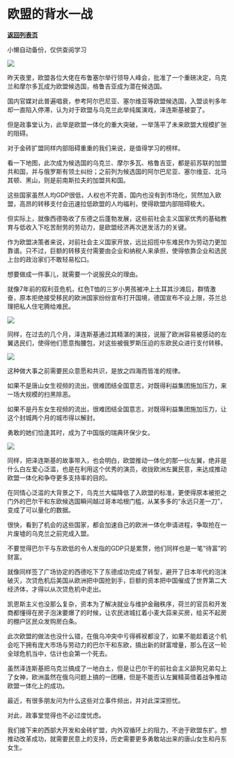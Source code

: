 # 欧盟的背水一战

[**返回列表页**](/gzh/政事堂2019)

小懒自动备份，仅供查阅学习

![](https://mmbiz.qpic.cn/mmbiz_jpg/rxhS23yu8cMgGOSrCo8b0cKFWCLia5P5Igyf3icb1ibD1YCaQ3BPK0exg5XUAhxdicDFNibUVgJdRhA5YWJgFmu3nVQ/640?wx_fmt=jpeg)  

昨天夜里，欧盟各位大佬在布鲁塞尔举行领导人峰会，批准了一个重磅决定，乌克兰和摩尔多瓦成为欧盟候选国，格鲁吉亚成为潜在候选国。

国内官媒对此普遍唱衰，参考阿尔巴尼亚、塞尔维亚等欧盟候选国，入盟谈判多年却一直陷入停滞，认为对于欧盟与乌克兰此举纯属演戏，泽连斯基被耍了。

但是政事堂认为，此举是欧盟一体化的重大突破，一举荡平了未来欧盟大规模扩张的阻碍。

对于金砖扩盟同样内部阻碍重重的我们来说，是值得学习的榜样。

看一下地图，此次成为候选国的乌克兰、摩尔多瓦、格鲁吉亚，都是前苏联的加盟共和国，并与俄罗斯有领土纠纷；之前列为候选国的阿尔巴尼亚、塞尔维亚、北马其顿、黑山，则是前南斯拉夫的加盟共和国。  

这些国家虽然人均GDP很低，人权也不完善，国内也没有到市场化，贸然加入欧盟，高昂的转移支付会迅速拉低欧盟的人均福利，使得欧盟内部阻碍极大。

但实际上，就像西德吸收了东德之后蓬勃发展，这些前社会主义国家优秀的基础教育与低收入下吃苦耐劳的劳动力，是欧盟经济再次迸发活力的关键。

作为欧盟决策者来说，对前社会主义国家开放，远比招揽中东难民作为劳动力更加靠谱。只不过，巨额的转移支付需要由企业和纳税人来承担，使得依靠企业和选民上台的政治家们不敢轻易松口。

想要做成一件事儿，就需要一个说服民众的理由。

就像7年前的叙利亚危机，红色T恤的三岁小男孩被冲上土耳其沙滩后，群情激奋，原本拒绝接受移民的欧洲国家纷纷宣布打开国境，德国宣布不设上限，芬兰总理把私人住宅腾给难民。

![](https://mmbiz.qpic.cn/mmbiz_jpg/rxhS23yu8cMgGOSrCo8b0cKFWCLia5P5Ir9icWdMPRVlqj9hyyLDkMsH6zpvKpajLG7QUZSUMqib71DLialgkbkAmQ/640?wx_fmt=jpeg)

同样，在过去的几个月，泽连斯基通过其精湛的演技，说服了欧洲容易被感动的左翼选民们，使得他们愿意掏腰包，对这些被俄罗斯压迫的东欧民众进行支付转移。

![](https://mmbiz.qpic.cn/mmbiz_png/rxhS23yu8cMgGOSrCo8b0cKFWCLia5P5Ixup0ibE3AELLWH0icaicSibXPQCUKRe0G2nRqticLyR5HPQ5FEe5XtCEAgg/640?wx_fmt=png)

这种做大事之前需要民众意愿和共识，是放之四海而皆准的规律。

如果不是唐山女生视频的流出，很难团结全国意志，对既得利益集团施加压力，来一场大规模的扫黑除恶。

如果不是丹东女生视频的流出，很难团结全国意志，对既得利益集团施加压力，让这个封城两个月的城市得以解封。  

勇敢的她们恰逢其时，成为了中国版的瑞典环保少女。  

![](https://mmbiz.qpic.cn/mmbiz_jpg/rxhS23yu8cMgGOSrCo8b0cKFWCLia5P5IlWgporreaokRxbDw9ibpibt6AwMEtxVDFcktZiazbdJDATeybc3XFHwkw/640?wx_fmt=jpeg)

同样，把泽连斯基的故事带入，也会明白，欧盟推动一体化的那一伙左翼，绝非是什么白左爱心泛滥，也是在利用这个优秀的演员，收拢欧洲左翼民意，来达成推动欧盟一体化和争夺更多支持率的目的。  

在同情心泛滥的大背景之下，乌克兰大幅降低了入欧盟的标准，更使得原本被拒之门外的巴尔干和东欧候选国瞬间越过哥本哈根门槛，从某多多的“永远只差一刀”，变成了可以量化的数据。

很快，看到了机会的这些国家，都会加速自己的欧洲一体化申请进程，争取抢在一片废墟的乌克兰之前完成入盟。  

不要觉得巴尔干与东欧低的令人发指的GDP只是累赘，他们同样也是一笔“待富”的财富。  

就像同样签了广场协定的西德吃下了东德成功完成了转型，避开了日本年代的泡沫破灭，次贷危机后美国从欧洲把中国抢到手，巨额的资本把中国催成了世界第二大经济体，才得以从次贷危机中走出。

凯恩斯主义也没那么复杂，资本为了解决就业与维护金融秩序，荷兰的官员和开发商都懂得在房子泡沫要爆了的时候，让农民进城扛着小麦大蒜来买房，给买不起房的棚户区民众发购房白条。  

此次欧盟的做法也没什么错，在俄乌冲突中亏得裤衩都没了，如果不能趁着这个机会吃下拥有庞大市场与劳动力的巴尔干和东欧，搞出新的财富增量，那么在这一轮全球危机当中，估计也会第一个死去。

虽然泽连斯基把乌克兰搞成了一地白土，但是让巴尔干的前社会主义舔狗兄弟勾上了女神，欧洲虽然在俄乌问题上搞的一团糟，但是不能否认左翼精英借着战争推动欧盟一体化上的成功。

最近，有很多朋友问为什么这些对立事件频出，并对此深深担忧。  

对此，政事堂觉得也不必过度忧虑。

我们接下来的西部大开发和金砖扩盟，内外双循环上的阻力，不逊于欧盟东扩。想推动改革成功，就需要民意上的支持，历史需要更多勇敢站出来的唐山女生和丹东女生。

